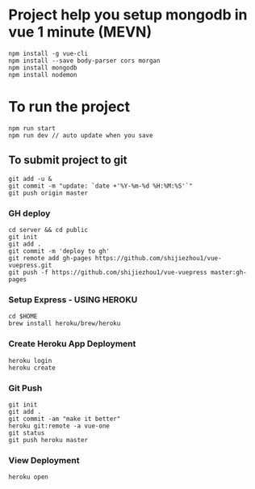# Project help you setup mongodb in vue 1 minute (MEVN)

```
npm install -g vue-cli
npm install --save body-parser cors morgan
npm install mongodb
npm install nodemon

```

# To run the project

```
npm run start 
npm run dev // auto update when you save
```

## To submit project to git

```
git add -u &
git commit -m "update: `date +'%Y-%m-%d %H:%M:%S'`"
git push origin master
```

### GH deploy
```
cd server && cd public
git init
git add .
git commit -m 'deploy to gh'
git remote add gh-pages https://github.com/shijiezhou1/vue-vuepress.git
git push -f https://github.com/shijiezhou1/vue-vuepress master:gh-pages
```

### Setup Express - USING HEROKU

```
cd $HOME
brew install heroku/brew/heroku
```

### Create Heroku App Deployment

```
heroku login
heroku create
```

### Git Push

```
git init
git add .
git commit -am "make it better"
heroku git:remote -a vue-one
git status
git push heroku master

```

### View Deployment

```
heroku open
```